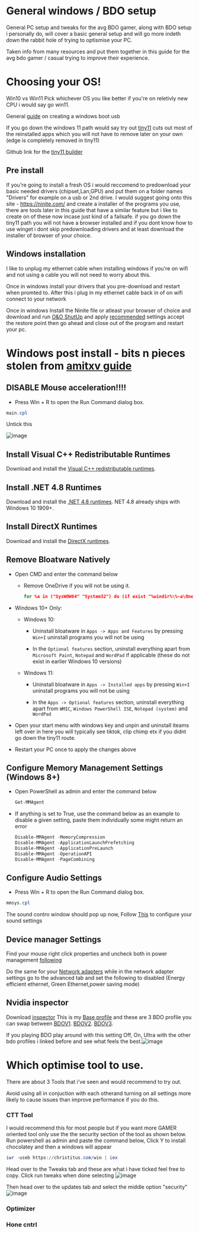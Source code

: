# General windows / BDO setup
General PC setup and tweaks for the avg BDO gamer, along with BDO setup i personally do, will cover a basic general setup and will go more indeth down the rabbit hole of trying to optismise your PC. 

Taken info from many resources and put them together in this guide for the avg bdo gamer / casual trying to improve their experience.

# Choosing your OS!
Win10 vs Win11
Pick whichever OS you like better if you're on reletivly new CPU i would say go win11.

General [guide](https://youtube.com/shorts/VfOAjO3BfRc?feature=share) on creating a windows boot usb 

If you go down the windows 11 path would say try out [tiny11](https://youtu.be/qiF30VGfGhA?t=172) cuts out most of the reinstalled apps which you will not have to remove later on your own (edge is completely removed in tiny11) 

Github link for the [tiny11 builder](https://github.com/ntdevlabs/tiny11builder)

## Pre install
If you're going to install a fresh OS i would reccomend to predownload your basic needed drivers (chipset,Lan,GPU) and put them on a folder names "Drivers" for example on a usb or 2nd drive. I would suggest going onto this site - https://ninite.com/ 
and create a installer of the programs you use, there are tools  later in this guide that have a similar feature but i like to create on of these now incase just kind of a failsafe.
if you go down the tiny11 path you will not have a browser installed and if you dont know how to use winget i dont skip predownloading drivers and at least download the installer of browser of your choice.

## Windows installation 
I like to unplug my ethernet cable when installing windows if you're on wifi and not using a cable you will not need to worry about this. 

Once in windows install your drivers that you pre-download and restart when promted to. After this i plug in my ethernet cable back in of on wifi connect to your network

Once in windows Install the Ninite file or atleast your browser of choice and download and run [O&O ShutUp](https://www.oo-software.com/en/shutup10) and apply [recommended](https://imgur.com/a/9mhHbh8) settings accept the restore point then go ahead and close out of the program and restart your pc.

# Windows post install - bits n pieces stolen from [amitxv guide](https://github.com/amitxv/PC-Tuning/blob/main/docs/post-install.md)

## DISABLE Mouse acceleration!!!!
- Press Win + R to open the Run Command dialog box.
 ```powershell
 main.cpl
 ```
Untick this

![image](https://github.com/Tungrad/BDO/assets/126987283/66252b28-5463-46c4-93d5-c64bcbfefff0)


## Install Visual C++ Redistributable Runtimes

Download and install the [Visual C++ redistributable runtimes](https://github.com/abbodi1406/vcredist).

## Install .NET 4.8 Runtimes

Download and install the [.NET 4.8 runtimes](https://dotnet.microsoft.com/en-us/download/dotnet-framework/net48). NET 4.8 already ships with Windows 10 1909+.

## Install DirectX Runtimes

Download and install the [DirectX runtimes](https://www.microsoft.com/en-gb/download/details.aspx?id=8109).

## Remove Bloatware Natively

- Open CMD and enter the command below

    - Remove OneDrive if you will not be using it.

        ```bat
        for %a in ("SysWOW64" "System32") do (if exist "%windir%\%~a\OneDriveSetup.exe" ("%windir%\%~a\OneDriveSetup.exe" /uninstall))
        ```
- Windows 10+ Only:

    - Windows 10:

        - Uninstall bloatware in ``Apps -> Apps and Features`` by pressing ``Win+I`` uninstall programs you will not be using

        - In the ``Optional features`` section, uninstall everything apart from ``Microsoft Paint``, ``Notepad`` and ``WordPad`` if applicable (these do not exist in earlier Windows 10 versions)

    - Windows 11:

        - Uninstall bloatware in ``Apps -> Installed apps`` by pressing ``Win+I`` uninstall programs you will not be using

        - In the ``Apps -> Optional features`` section, uninstall everything apart from ``WMIC``, ``Windows PowerShell ISE``, ``Notepad (system)`` and ``WordPad``

- Open your start menu with windows key and unpin and uninstall iteams left over in here you will typically see tiktok, clip chimp etx if you didnt go down the tiny11 route.
-  Restart your PC once to apply the changes above


## Configure Memory Management Settings (Windows 8+)

- Open PowerShell as admin and enter the command below

    ```powershell
    Get-MMAgent
    ```

- If anything is set to True, use the command below as an example to disable a given setting, paste them individually some might return an error

    ```powershell
    Disable-MMAgent -MemoryCompression
    Disable-MMAgent -ApplicationLaunchPrefetching
    Disable-MMAgent -ApplicationPreLaunch
    Disable-MMAgent -OperationAPI
    Disable-MMAgent -PageCombining
    ```


## Configure Audio Settings
- Press Win + R to open the Run Command dialog box.
 ```powershell
 mmsys.cpl
 ```
The sound contro window should pop up now, Follow [This](https://imgur.com/a/IpVCXBG) to configure your sound settings 

## Device manager Settings
Find your mouse right click properties and uncheck both in power management [following](https://imgur.com/a/9n9VWPw)

Do the same for your [Network adapters](https://imgur.com/a/TE8LmxV)
while in the network adapter settings go to the advanced tab and set the following to disabled (Energy efficient ethernet, Green Ethernet,power saving mode)

## Nvidia inspector 
Download [inspector](https://www.guru3d.com/files-details/nvidia-inspector-download.html)
This is my [Base profile](https://cdn.discordapp.com/attachments/610614436939694141/1116940618204184637/Overall_profile.nip)
and these are 3 BDO profile you can swap between [BDOV1](https://cdn.discordapp.com/attachments/610614436939694141/1116940617042362378/Black_DesertV1.nip). [BDOV2](https://cdn.discordapp.com/attachments/610614436939694141/1116940617428250705/Black_DesertV2.nip). [BDOV3](https://cdn.discordapp.com/attachments/610614436939694141/1116940617772179456/Black_DesertV3.nip).

If you playing BDO play around with this setting Off, On, Ultra with the other bdo profiles i linked before and see what feels the best.![image](https://github.com/Tungrad/BDO/assets/126987283/f51a5a43-8c12-47fa-950d-20f06d434ce4) 


# Which optimise tool to use.
There are about 3 Tools that i've seen and would recommend to try out. 

Avoid using all in conjuction with each otherand turning on all settings more likely to cause issues than improve performance if you do this.

### CTT Tool
I would recommend this for most people but if you want more GAMER oriented tool only use the the security section of the tool as shown below. 
Run powershell as admin and paste the command below, Click Y to install chocolatey and then a windows will appear 

 ```powershell
 iwr -useb https://christitus.com/win | iex
 ```
 Head over to the Tweaks tab and these are what i have ticked feel free to copy. Click run tweaks when done selecting
![image](https://github.com/Tungrad/BDO/assets/126987283/559ac5e8-7036-46ca-be37-0c248444148b)

Then head over to the updates tab and select the middle option "security"
![image](https://github.com/Tungrad/BDO/assets/126987283/235cf578-3d91-4ed2-a4af-d0e122380b0b)






### Optimizer
### Hone cntrl

